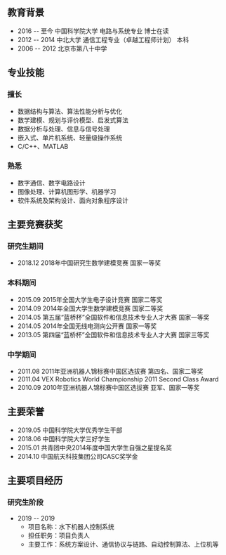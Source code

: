 ## 教育背景

- 2016 -- 至今 中国科学院大学 电路与系统专业 博士在读
- 2012 -- 2014 中北大学 通信工程专业（卓越工程师计划） 本科
- 2006 -- 2012 北京市第八十中学

## 专业技能

### 擅长
- 数据结构与算法、算法性能分析与优化
- 数学建模、规划与评价模型、启发式算法
- 数据分析与处理、信息与信号处理
- 嵌入式、单片机系统、轻量级操作系统
- C/C++、MATLAB

### 熟悉

- 数字通信、数字电路设计
- 图像处理、计算机图形学、机器学习
- 软件系统及架构设计、面向对象程序设计

## 主要竞赛获奖

### 研究生期间

- 2018.12   2018年中国研究生数学建模竞赛                国家一等奖

### 本科期间

- 2015.09   2015年全国大学生电子设计竞赛                国家二等奖
- 2014.09   2014年全国大学生数学建模竞赛                国家二等奖
- 2014.05   第五届“蓝桥杯”全国软件和信息技术专业人才大赛 国家一等奖
- 2014.05   2014年全国无线电测向公开赛                 国家一等奖
- 2013.05   第四届“蓝桥杯”全国软件和信息技术专业人才大赛 国家三等奖

### 中学期间

- 2011.08   2011年亚洲机器人锦标赛中国区选拔赛         第四名、国家二等奖
- 2011.04   VEX Robotics World Championship 2011    Second Class Award
- 2010.09   2010年亚洲机器人锦标赛中国区选拔赛     亚军、国家一等奖


## 主要荣誉
- 2019.05   中国科学院大学优秀学生干部
- 2018.06   中国科学院大学三好学生
- 2015.01   共青团中央2014年度中国大学生自强之星提名奖
- 2014.10   中国航天科技集团公司CASC奖学金


## 主要项目经历

### 研究生阶段

- 2019 -- 2019
  * 项目名称：水下机器人控制系统
  * 担任职务：项目负责人
  * 主要工作：系统方案设计、通信协议与链路、自动控制算法、上位机等
  
